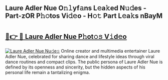 ## Laure Adler Nue O𝚗𝚕yf𝚊ns L𝚎a𝚔ed N𝚞𝚍es - Part-zOR P𝚑𝚘tos Vi𝚍𝚎o - H𝚘𝚝 Part L𝚎a𝚔s nBayM

# <h2><a href="http://kf9nf4g.oniu.top/?m=Laure+Adler+Nue">🔗👉 🔴 Laure Adler Nue P𝚑ot𝚘𝚜 V𝚒d𝚎o</a></h2>

[![Laure Adler Nue Nu𝚍e𝚜](https://i.imgur.com/0qMVB7G.gif)](http://kf9nf4g.oniu.top/?m=Laure+Adler+Nue)
Online creator and multimedia entertainer Laure Adler Nue, celebrated for sharing dance and lifestyle ideas through viral dance routines and compact clips. The public persona of Laure Adler Nue is defined by its openness and sincerity, but the hidden aspects of his personal life remain a tantalizing enigma.  
